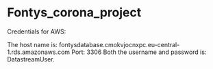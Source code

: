 # Fontys_corona_project

Credentials for AWS:

The host name is: fontysdatabase.cmokvjocnxpc.eu-central-1.rds.amazonaws.com
Port: 3306
Both the username and password is: DatastreamUser.

